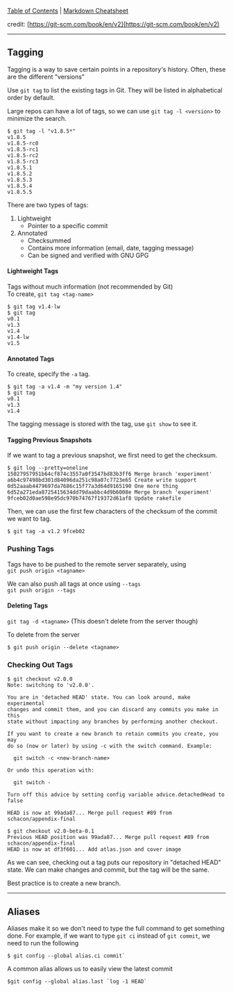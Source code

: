 [Table of Contents](../README.md) | [Markdown Cheatsheet](/Markdown%20Cheatsheet.md)

credit: [https://git-scm.com/book/en/v2](https://git-scm.com/book/en/v2)
___

## Tagging

Tagging is a way to save certain points in a repository's history.
Often, these are the different "versions"

Use `git tag` to list the existing tags in Git. They will be listed in alphabetical order by default.

Large repos can have a lot of tags, so we can use `git tag -l <version>` to minimize the search. 

```console
$ git tag -l "v1.8.5*"
v1.8.5
v1.8.5-rc0
v1.8.5-rc1
v1.8.5-rc2
v1.8.5-rc3
v1.8.5.1
v1.8.5.2
v1.8.5.3
v1.8.5.4
v1.8.5.5
```

There are two types of tags:
1. Lightweight
	- Pointer to a specific commit
2. Annotated
	- Checksummed 
	- Contains more information (email, date, tagging message)
	- Can be signed and verified with GNU GPG


#### Lightweight Tags

Tags without much information (not recommended by Git)\
To create, `git tag <tag-name>`

```console
$ git tag v1.4-lw
$ git tag
v0.1
v1.3
v1.4
v1.4-lw
v1.5
```

#### Annotated Tags

To create, specify the `-a` tag.

```console
$ git tag -a v1.4 -m "my version 1.4"
$ git tag
v0.1
v1.3
v1.4
```

The tagging message is stored with the tag, use `git show` to see it.


#### Tagging Previous Snapshots

If we want to tag a previous snapshot, we first need to get the checksum.

```console
$ git log --pretty=oneline
15027957951b64cf874c3557a0f3547bd83b3ff6 Merge branch 'experiment'
a6b4c97498bd301d84096da251c98a07c7723e65 Create write support
0d52aaab4479697da7686c15f77a3d64d9165190 One more thing
6d52a271eda8725415634dd79daabbc4d9b6008e Merge branch 'experiment'
9fceb02d0ae598e95dc970b74767f19372d61af8 Update rakefile
```

Then, we can use the first few characters of the checksum of the commit we want to tag.

```console
$ git tag -a v1.2 9fceb02
```

### Pushing Tags

Tags have to be pushed to the remote server separately, using \
`git push origin <tagname>`

We can also push all tags at once using `--tags`\
`git push origin --tags`

#### Deleting Tags

`git tag -d <tagname>` (This doesn't delete from the server though)

To delete from the server
```console
$ git push origin --delete <tagname>
```

### Checking Out Tags

```console
$ git checkout v2.0.0
Note: switching to 'v2.0.0'.

You are in 'detached HEAD' state. You can look around, make experimental
changes and commit them, and you can discard any commits you make in this
state without impacting any branches by performing another checkout.

If you want to create a new branch to retain commits you create, you may
do so (now or later) by using -c with the switch command. Example:

  git switch -c <new-branch-name>

Or undo this operation with:

  git switch -

Turn off this advice by setting config variable advice.detachedHead to false

HEAD is now at 99ada87... Merge pull request #89 from schacon/appendix-final

$ git checkout v2.0-beta-0.1
Previous HEAD position was 99ada87... Merge pull request #89 from schacon/appendix-final
HEAD is now at df3f601... Add atlas.json and cover image
```

As we can see, checking out a tag puts our repository in "detached HEAD" state. We can make changes and commit, but the tag will be the same.

Best practice is to create a new branch.

____

## Aliases

Aliases make it so we don't need to type the full command to get something done. For example, if we want to type `git ci` instead of `git commit`, we need to run the following

```console
$ git config --global alias.ci commit`
```

A common alias allows us to easily view the latest commit

```console
$git config --global alias.last `log -1 HEAD`
```









